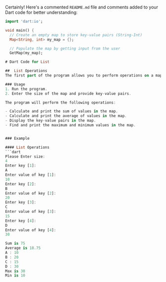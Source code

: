 Certainly! Here's a commented `README.md` file and comments added to your Dart code for better understanding:

```dart
import 'dart:io';

void main() {
  // Create an empty map to store key-value pairs (String-Int)
  Map<String, int> my_map = {};

  // Populate the map by getting input from the user
  GetMap(my_map);

# Dart Code for List 

##  List Operations
The first part of the program allows you to perform operations on a map containing key-value pairs (String-Int). It calculates the sum, average, and finds the maximum and minimum values in the map.

### Usage
1. Run the program.
2. Enter the size of the map and provide key-value pairs.

The program will perform the following operations:

- Calculate and print the sum of values in the map.
- Calculate and print the average of values in the map.
- Display the key-value pairs in the map.
- Find and print the maximum and minimum values in the map.


### Example

#### List Operations
```dart
Please Enter size: 
4
Enter key [1]:
A
Enter value of key [1]:
10
Enter key [2]:
B
Enter value of key [2]:
20
Enter key [3]:
C
Enter value of key [3]:
15
Enter key [4]:
D
Enter value of key [4]:
30

Sum is 75
Average is 18.75
A : 10
B : 20
C : 15
D : 30
Max is 30
Min is 10
```
